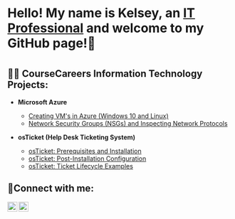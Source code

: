 <h1> Hello! My name is Kelsey, an <a href="https://linkedin.com/in/kelseyworkman">IT Professional</a> and welcome to my GitHub page!👋 <h1>

<h2> 👨‍💻 CourseCareers Information Technology Projects: </h2>

- <b> Microsoft Azure </b>
    - [Creating VM's in Azure (Windows 10 and Linux)](https://github.com/Kelsow96/Creating-VM-s-in-Azure-Windows-10-and-Linux-)
    - [Network Security Groups (NSGs) and Inspecting Network Protocols](https://github.com/Kelsow96/Network-Security-Groups-NSGs-and-Observing-Network-Traffic)
      
- <b> osTicket (Help Desk Ticketing System) </b>
    - [osTicket: Prerequisites and Installation](https://github.com/Kelsow96/osticket-prereqs)
    - [osTicket: Post-Installation Configuration](https://github.com/Kelsow96/post-install-config)
    - [osTicket: Ticket Lifecycle Examples](https://github.com/Kelsow96/ticket-lifecycle)

<h2> 🤳Connect with me: </h2>

[<img align="left" alt="Kelsey | LinkedIn" width="22px" src="https://cdn.jsdelivr.net/npm/simple-icons@v3/icons/linkedin.svg" />][linkedin]
[<img align="left" alt="Kelsey | Instagram" width="22px" src="https://cdn.jsdelivr.net/npm/simple-icons@v3/icons/instagram.svg" />][instagram]

[instagram]: https://www.instagram.com/workman_kelsey/
[linkedin]: https://linkedin.com/in/kelseyworkman

